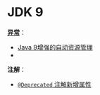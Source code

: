 # JDK 9

[**异常**](../../../Exception_Handling/R)：

- [Java 9增强的自动资源管理]()
- 

**注解**：

- [`@Deprecated` 注解新增属性]()